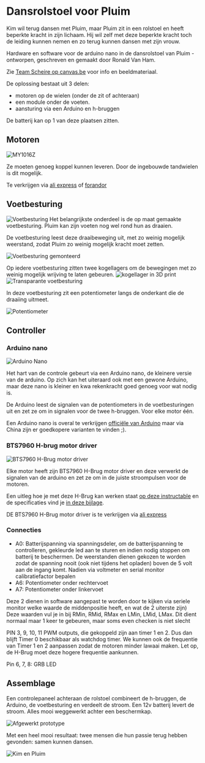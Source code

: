 # Dansrolstoel voor Pluim

Kim wil terug dansen met Pluim, maar Pluim zit in een rolstoel en heeft beperkte kracht in zijn lichaam. Hij wil zelf met deze beperkte kracht toch de leiding kunnen nemen en zo terug kunnen dansen met zijn vrouw.

Hardware en software voor de arduino nano in de dansrolstoel van Pluim - ontworpen, geschreven en gemaakt door Ronald Van Ham.

Zie [Team Scheire op canvas.be](https://www.canvas.be/team-scheire/pluim-wil-dansen) voor info en beeldmateriaal.

De oplossing bestaat uit 3 delen:

- motoren op de wielen (onder de zit of achteraan)
- een module onder de voeten. 
- aansturing via een Arduino en h-bruggen

De batterij kan op 1 van deze plaatsen zitten.

## Motoren 
![MY1016Z](docs/MY1016Z-1.jpg)

Ze moeten genoeg koppel kunnen leveren. Door de ingebouwde tandwielen is dit mogelijk.

Te verkrijgen via [ali express](https://www.aliexpress.com/w/my1016z-12v.html) of [forandor](https://forandor.com/index.php?route=product/product&path=68&product_id=324)

## Voetbesturing
![Voetbesturing](docs/voetbesturing.png)
Het belangrijkste onderdeel is de op maat gemaakte voetbesturing. Pluim kan zijn voeten nog wel rond hun as draaien. 

De voetbesturing leest deze draaibeweging uit, met zo weinig mogelijk weerstand, zodat Pluim zo weinig mogelijk kracht moet zetten.

![Voetbesturing gemonteerd](docs/voetbesturing-gemonteerd.png)

Op iedere voetbesturing zitten twee kogellagers om de bewegingen met zo weinig mogelijk wrijving te laten gebeuren.
![kogellager in 3D print](docs/lager-in-3print.png)
![Transparante voetbesturing](docs/voetbesturing-transparant.png)

In deze voetbesturing zit een potentiometer langs de onderkant die de draaiing uitmeet.

![Potentiometer](docs/potentiometer-in-voetbesturing.png)

## Controller

### Arduino nano
![Arduino Nano](docs/arduino-nano.jpg)

Het hart van de controle gebeurt via een Arduino nano, de kleinere versie van de arduino. Op zich kan het uiteraard ook met een gewone Arduino, maar deze nano is kleiner en kwa rekenkracht goed genoeg voor wat nodig is.

De Arduino leest de signalen van de potentiometers in de voetbesturingen uit en zet ze om in signalen voor de twee h-bruggen. Voor elke motor één.

Een Arduino nano is overal te verkrijgen [officiële van Arduino](https://store.arduino.cc/usa/arduino-nano) maar via China zijn er goedkopere varianten te vinden ;).

### BTS7960 H-brug motor driver
![BTS7960 H-Brug motor driver](docs/BTS7960.jpg)

Elke motor heeft zijn BTS7960 H-Brug motor driver en deze verwerkt de signalen van de arduino en zet ze om in de juiste stroompulsen voor de motoren.

Een uitleg hoe je met deze H-Brug kan werken staat [op deze instructable](https://www.instructables.com/id/Motor-Driver-BTS7960-43A/) en de specificaties vind je [in deze bijlage](docs/bts7960b-datasheet.pdf).

DE BTS7960 H-Brug motor driver is te verkrijgen via [ali express](https://www.aliexpress.com/w/wholesale-BTS7960.html)

### Connecties
- A0: Batterijspanning via spanningsdeler, om de batterijspanning te controlleren, gekleurde led aan te sturen en indien nodig stoppen om batterij te beschermen. De weerstanden dienen gekozen te worden zodat de spanning nooit (ook niet tijdens het opladen) boven de 5 volt aan de ingang komt. Nadien via voltmeter en serial monitor calibratiefactor bepalen
- A6: Potentiometer onder rechtervoet 
- A7: Potentiometer onder linkervoet 

Deze 2 dienen in software aangepast te worden door te kijken via seriele monitor welke waarde de middenpositie heeft, en wat de 2 uiterste zijn)
Deze waarden vul je in bij RMin, RMid, RMax en LMin, LMid, LMax. Dit dient normaal maar 1 keer te gebeuren, maar soms even checken is niet slecht 

PIN 3, 9, 10, 11 PWM outputs, die gekoppeld zijn aan timer 1 en 2. Dus dan blijft Timer 0 beschikbaar als watchdog timer. We kunnen ook de frequentie van Timer 1 en 2 aanpassen zodat de motoren minder lawaai maken. Let op, de H-Brug moet deze hogere frequentie aankunnen.

Pin 6, 7, 8: GRB LED

## Assemblage

Een controlepaneel achteraan de rolstoel combineert de h-bruggen, de Arduino, de voetbesturing en verdeelt de stroom. Een 12v batterij levert de stroom. Alles mooi weggewerkt achter een beschermkap.

![Afgewerkt prototype](img/finaal_prototype.jpg)

Met een heel mooi resultaat: twee mensen die hun passie terug hebben gevonden: samen kunnen dansen.

![Kim en Pluim](img/resultaat.jpg)



